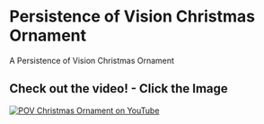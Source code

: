 # Persistence of Vision Christmas Ornament
A Persistence of Vision Christmas Ornament 

## Check out the video! - Click the Image

[![POV Christmas Ornament on YouTube](https://img.youtube.com/vi/pzH9Pax2f3s/0.jpg)](https://youtu.be/pzH9Pax2f3s)